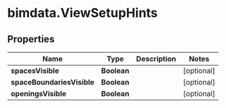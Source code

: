 # bimdata.ViewSetupHints

## Properties

Name | Type | Description | Notes
------------ | ------------- | ------------- | -------------
**spacesVisible** | **Boolean** |  | [optional] 
**spaceBoundariesVisible** | **Boolean** |  | [optional] 
**openingsVisible** | **Boolean** |  | [optional] 


